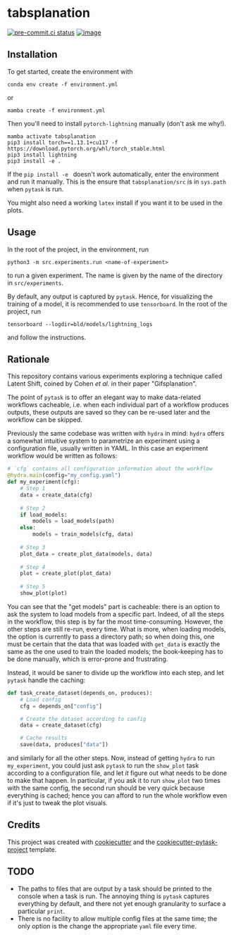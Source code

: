 # tabsplanation

[![pre-commit.ci status](https://results.pre-commit.ci/badge/github/augustebaum/tabsplanation/main.svg)](https://results.pre-commit.ci/latest/github/augustebaum/tabsplanation/main)
[![image](https://img.shields.io/badge/code%20style-black-000000.svg)](https://github.com/psf/black)

## Installation

To get started, create the environment with
```console
conda env create -f environment.yml
```
or 
```console
mamba create -f environment.yml
```
Then you'll need to install `pytorch-lightning` manually (don't ask me why!).
```console
mamba activate tabsplanation
pip3 install torch==1.13.1+cu117 -f https://download.pytorch.org/whl/torch_stable.html
pip3 install lightning
pip3 install -e .
```
If the `pip install -e ` doesn't work automatically, enter the environment and
run it manually. This is the ensure that `tabsplanation/src` is in `sys.path`
when `pytask` is run.

You might also need a working `latex` install if you want it to be used in the plots.

## Usage

In the root of the project, in the environment, run
```console
python3 -m src.experiments.run <name-of-experiment>
```
to run a given experiment. The name is given by the name of the directory in `src/experiments`.

By default, any output is captured by `pytask`. Hence, for visualizing the training of
a model, it is recommended to use `tensorboard`.
In the root of the project, run
```console
tensorboard --logdir=bld/models/lightning_logs
```
and follow the instructions.

## Rationale

This repository contains various experiments exploring a technique called
Latent Shift, coined by Cohen _et al._ in their paper "Gifsplanation".

The point of `pytask` is to offer an elegant way to make data-related
workflows cacheable, i.e. when each individual part of a workflow
produces outputs, these outputs are saved so they can be re-used
later and the workflow can be skipped.

Previously the same codebase was written with `hydra` in mind: `hydra`
offers a somewhat intuitive system to parametrize an experiment using
a configuration file, usually written in YAML.
In this case an experiment workflow would be written as follows:
```python
# `cfg` contains all configuration information about the workflow
@hydra.main(config="my_config.yaml")
def my_experiment(cfg):
    # Step 1
    data = create_data(cfg)
  
    # Step 2
    if load_models:
        models = load_models(path)
    else:
        models = train_models(cfg, data)
    
    # Step 3
    plot_data = create_plot_data(models, data)
    
    # Step 4
    plot = create_plot(plot_data)
    
    # Step 5
    show_plot(plot)
```
You can see that the "get models" part is cacheable: there is an
option to ask the system to load models from a specific part.
Indeed, of all the steps in the workflow, this step is by far
the most time-consuming. However, the other steps are still
re-run, every time.
What is more, when loading models, the option is currently to
pass a directory path; so when doing this, one must be certain
that the data that was loaded with `get_data` is exactly the
same as the one used to train the loaded models; the book-keeping
has to be done manually, which is error-prone and frustrating.

Instead, it would be saner to divide up the workflow into each
step, and let `pytask` handle the caching:
```python
def task_create_dataset(depends_on, produces):
    # Load config
    cfg = depends_on["config"]

    # Create the dataset according to config
    data = create_dataset(cfg)

    # Cache results
    save(data, produces["data"])
```
and similarly for all the other steps.
Now, instead of getting `hydra` to run `my_experiment`,
you could just ask `pytask` to run the `show_plot` task
according to a configuration file, and let _it_ figure
out what needs to be done to make that happen.
In particular, if you ask it to run `show_plot` two
times with the same config, the second run should
be very quick because everything is cached; hence
you can afford to run the whole workflow even if
it's just to tweak the plot visuals.

## Credits

This project was created with [cookiecutter](https://github.com/audreyr/cookiecutter)
and the
[cookiecutter-pytask-project](https://github.com/pytask-dev/cookiecutter-pytask-project)
template.

## TODO

- The paths to files that are output by a task should be printed to
the console when a task is run. The annoying thing is `pytask`
captures everything by default, and there not yet enough granularity
to surface a particular `print`.
- There is no facility to allow multiple config files at the same
time; the only option is the change the appropriate `yaml` file
every time.
